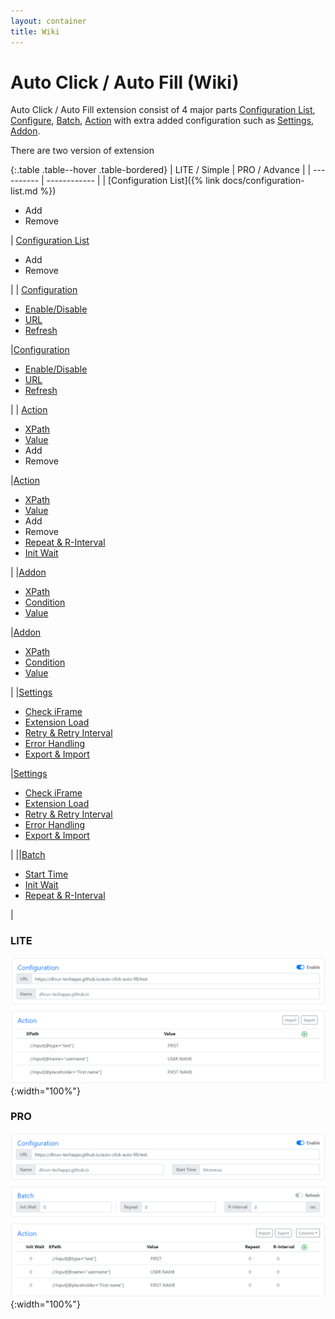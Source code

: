 ```yaml
---
layout: container
title: Wiki
---
```

# Auto Click / Auto Fill (Wiki)

Auto Click / Auto Fill extension consist of 4 major parts [Configuration List](configuration-list.md), [Configure](configuration.md), [Batch](batch.md), [Action](action.md) with extra added configuration such as [Settings](settings), [Addon](addon). 

There are two version of extension

{:.table .table--hover .table-bordered}
| LITE / Simple | PRO / Advance |
| ---------- | ------------ |
| [Configuration List]({% link docs/configuration-list.md %})<ul><li>Add</li><li>Remove</li></ul>| [Configuration List](configuration-list.md)<ul><li>Add</li><li>Remove</li></ul>|
| [Configuration](configuration.md)<ul><li>[Enable/Disable](configuration.md#enable--disable)</li><li>[URL](configuration/url.md)</li><li>[Refresh](configuration.md#refresh)</li></ul>|[Configuration](configuration.md)<ul><li>[Enable/Disable](configuration.md#enable--disable)</li><li>[URL](configuration/url.md)</li><li>[Refresh](configuration.md#refresh)</li></ul>|
| [Action](action.md)<ul><li>[XPath](xpath.md)</li><li>[Value](action.md#value)</li><li>Add</li><li>Remove</li></ul>|[Action](action.md)<ul><li>[XPath](xpath.md)</li><li>[Value](action.md#value)</li><li>Add</li><li>Remove</li><li>[Repeat & R-Interval](action.md/#repeat--repeat-interval)</li><li>[Init Wait](action.md/#repeat--repeat-interval)</li></ul>|
|[Addon](addon.md)<ul><li>[XPath](xpath.md)</li><li>[Condition](addon.md#condition)</li><li>[Value](addon.md#value)</li></ul>|[Addon](addon.md)<ul><li>[XPath](xpath.md)</li><li>[Condition](addon.md#condition)</li><li>[Value](addon.md#value)</li></ul>|
|[Settings](settings.md)<ul><li>[Check iFrame](settings.md#check-iframe)</li><li>[Extension Load](settings.md#extension-load)</li><li>[Retry & Retry Interval](settings.md#retry--retry-interval)</li><li>[Error Handling](settings.md#error-handling)</li><li>[Export & Import](settings.md#export--import)</li></ul>|[Settings](settings.md)<ul><li>[Check iFrame](settings.md#check-iframe)</li><li>[Extension Load](settings.md#extension-load)</li><li>[Retry & Retry Interval](settings.md#retry--retry-interval)</li><li>[Error Handling](settings.md#error-handling)</li><li>[Export & Import](settings.md#export--import)</li></ul>|
||[Batch](batch.md)<ul><li>[Start Time](batch.md#start-time)</li><li>[Init Wait](batch.md#init-wait)</li><li>[Repeat & R-Interval](batch.md#repeat--repeat-interval)</li></ul> |


### LITE
![LITE](/assets/img/lite.png){:width="100%"}

### PRO
![PRO](/assets/img/pro.png){:width="100%"}